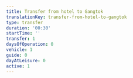 ```yaml
---
title: Transfer from hotel to Gangtok
translationKey: transfer-from-hotel-to-gangtok
type: transfer
duration: '00:30'
startTime: ''
transfer: 1
daysOfOperation: 0
vehicle: 1
guide: 0
dayAtLeisure: 0
active: 1
---
```

